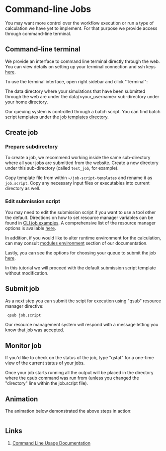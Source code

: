 # Command-line Jobs

You may want more control over the workflow execution or run a type of calculation we have yet to implement. For that purpose we provide access through command-line terminal.

## Command-line terminal

We provide an interface to command line terminal directly through the web. You can view details on setting up your terminal connection and ssh keys [here](../remote-connection/overview.md).

To use the terminal interface, open right sidebar and click "Terminal":

The data directory where your simulations that have been submitted through the web are under the data/<your_username> sub-directory under your home directory.

Our queuing system is controlled through a batch script. You can find batch script templates under the [job templates directory](../../data-on-disk/directories.md#job-script-templates).

## Create job

### Prepare subdirectory

To create a job, we recommend working inside the same sub-directory where all your jobs are submitted from the website. Create a new directory under this sub-directory (called `test_job`, for example).

Copy template file from within `~/job-script-templates` and rename it as `job.script`. Copy any necessary input files or executables into current directory as well.

### Edit submission script

You may need to edit the submission script if you want to use a tool other the default. Directions on how to set resource manager variables can be found in [CLI job examples](../jobs-cli/overview.md). A comprehensive list of the resource manager options is available [here](../infrastructure/resource/overview.md).

In addition, if you would like to alter runtime environment for the calculation, can may consult [modules environment](../cli/environment.md) section of our documentation.

Lastly, you can see the options for choosing your queue to submit the job [here](../infrastructure/resource/queues.md).

In this tutorial we will proceed with the default submission script template without modification.

## Submit job

As a next step you can submit the scipt for execution using "qsub" resource manager directive: 
 
```bash
 qsub job.script
```
 
 Our resource management system will respond with a message letting you know that job was accepted.

## Monitor job

If you'd like to check on the status of the job, type "qstat" for a one-time view of the current status of your jobs. 

Once your job starts running all the output will be placed in the directory where the qsub command was run from (unless you changed the "directory" line within the job.script file).

## Animation

The animation below demonstrated the above steps in action:

<!-- TODO: use local gif instead -->
<img data-gifffer="https://exabyte.io/img/screencast-1.gif"/>

## Links

1. [Command Line Usage Documentation](../cli/overview.md)




